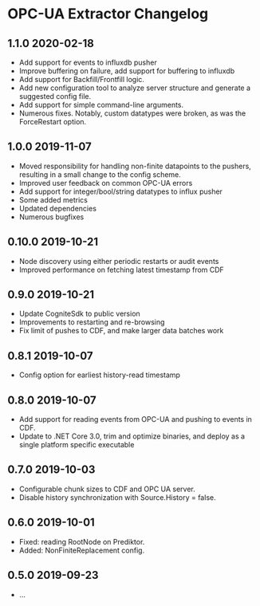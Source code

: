 # OPC-UA Extractor Changelog

1.1.0 2020-02-18
------------------
* Add support for events to influxdb pusher
* Improve buffering on failure, add support for buffering to influxdb
* Add support for Backfill/Frontfill logic.
* Add new configuration tool to analyze server structure and generate a suggested config file.
* Add support for simple command-line arguments.
* Numerous fixes. Notably, custom datatypes were broken, as was the ForceRestart option.

1.0.0 2019-11-07
------------------
* Moved responsibility for handling non-finite datapoints to the pushers, resulting in a small change to the config scheme.
* Improved user feedback on common OPC-UA errors
* Add support for integer/bool/string datatypes to influx pusher
* Some added metrics
* Updated dependencies
* Numerous bugfixes

0.10.0 2019-10-21
------------------
* Node discovery using either periodic restarts or audit events
* Improved performance on fetching latest timestamp from CDF

0.9.0  2019-10-21
------------------
* Update CogniteSdk to public version
* Improvements to restarting and re-browsing
* Fix limit of pushes to CDF, and make larger data batches work

0.8.1  2019-10-07
------------------
* Config option for earliest history-read timestamp

0.8.0  2019-10-07
------------------
* Add support for reading events from OPC-UA and pushing to events in CDF.
* Update to .NET Core 3.0, trim and optimize binaries, and deploy as a single platform specific executable

0.7.0  2019-10-03
------------------
* Configurable chunk sizes to CDF and OPC UA server.
* Disable history synchronization with Source.History = false.

0.6.0  2019-10-01
------------------
* Fixed: reading RootNode on Prediktor.
* Added: NonFiniteReplacement config.

0.5.0  2019-09-23
------------------
* ...